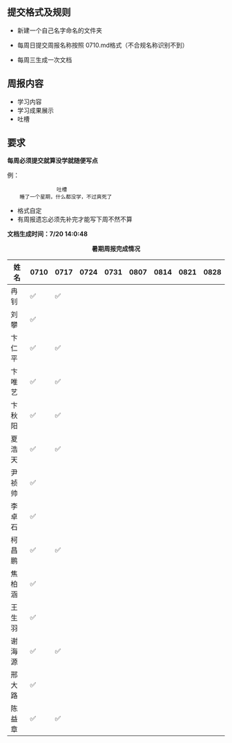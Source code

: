 
 
## 提交格式及规则

* 新建一个自己名字命名的文件夹

* 每周日提交周报名称按照 0710.md格式（不合规名称识别不到）

* 每周三生成一次文档

## 周报内容

* 学习内容
* 学习成果展示
* 吐槽
## 要求

**每周必须提交就算没学就随便写点**

例：

         			吐槽
    	睡了一个星期，什么都没学，不过爽死了

* 格式自定
* 有周报遗忘必须先补完才能写下周不然不算

**文档生成时间：7/20  14:0:48**
<center><b>暑期周报完成情况</b></center>
   
| 姓名 | 0710 |0717|0724|0731|0807|0814|0821|0828|
| ---- | ---- | ---- | ---- | ---- | ---- | ---- | ---- | ---- | 
|冉钊|✅|✅|||||||
|刘攀|✅||||||||
|卞仁平|✅|✅|||||||
|卞唯艺|✅|✅|||||||
|卞秋阳|✅|✅|||||||
|夏浩天|✅|✅|||||||
|尹祯帅|✅||||||||
|李卓石|✅||||||||
|柯昌鹏|✅|✅|||||||
|焦柏涵|✅||||||||
|王生羽|✅||||||||
|谢海源|✅|✅|||||||
|邢大路|✅||||||||
|陈益章|✅|✅|||||||